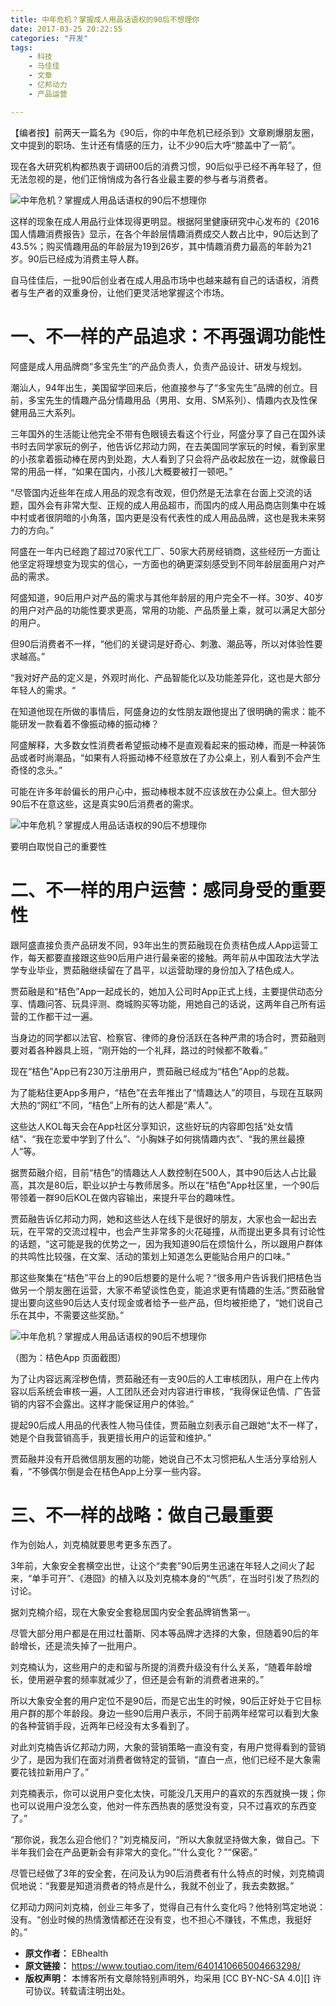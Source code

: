 ```yaml
---
title: 中年危机？掌握成人用品话语权的90后不想理你
date: 2017-03-25 20:22:55
categories: "开发"
tags:
	- 科技
	- 马佳佳
	- 文章
	- 亿邦动力
	- 产品运营

---
```


【编者按】前两天一篇名为《90后，你的中年危机已经杀到》文章刷爆朋友圈，文中提到的职场、生计还有情感的压力，让不少90后大呼“膝盖中了一箭”。

现在各大研究机构都热衷于调研00后的消费习惯，90后似乎已经不再年轻了，但无法忽视的是，他们正悄悄成为各行各业最主要的参与者与消费者。

![中年危机？掌握成人用品话语权的90后不想理你][90]

这样的现象在成人用品行业体现得更明显。根据阿里健康研究中心发布的《2016国人情趣消费报告》显示，在各个年龄层情趣消费成交人数占比中，90后达到了43.5%；购买情趣用品的年龄层为19到26岁，其中情趣消费力最高的年龄为21岁。90后已经成为消费主导人群。

自马佳佳后，一批90后创业者在成人用品市场中也越来越有自己的话语权，消费者与生产者的双重身份，让他们更灵活地掌握这个市场。

# 一、不一样的产品追求：不再强调功能性 #

阿盛是成人用品牌商“多宝先生”的产品负责人，负责产品设计、研发与规划。

潮汕人，94年出生，美国留学回来后，他直接参与了“多宝先生”品牌的创立。目前，多宝先生的情趣产品分情趣用品（男用、女用、SM系列）、情趣内衣及性保健用品三大系列。

三年国外的生活能让他完全不带有色眼镜去看这个行业，阿盛分享了自己在国外读书时去同学家玩的例子，他告诉亿邦动力网，在去美国同学家玩的时候，看到家里的小孩拿着振动棒在房内到处跑，大人看到了只会将产品收起放在一边，就像最日常的用品一样，“如果在国内，小孩儿大概要被打一顿吧。”

“尽管国内近些年在成人用品的观念有改观，但仍然是无法拿在台面上交流的话题，国外会有非常大型、正规的成人用品超市，而国内的成人用品商店则集中在城中村或者很阴暗的小角落，国内更是没有代表性的成人用品品牌，这也是我未来努力的方向。”

阿盛在一年内已经跑了超过70家代工厂、50家大药房经销商，这些经历一方面让他坚定将理想变为现实的信心，一方面也的确更深刻感受到不同年龄层面用户对产品的需求。

阿盛知道，90后用户对产品的需求与其他年龄层的用户完全不一样。30岁、40岁的用户对产品的功能性要求更高，常用的功能、产品质量上乘，就可以满足大部分的用户。

但90后消费者不一样，“他们的关键词是好奇心、刺激、潮品等，所以对体验性要求越高。”

“我对好产品的定义是，外观时尚化、产品智能化以及功能差异化，这也是大部分年轻人的需求。“

在知道他现在所做的事情后，阿盛身边的女性朋友跟他提出了很明确的需求：能不能研发一款看着不像振动棒的振动棒？

阿盛解释，大多数女性消费者希望振动棒不是直观看起来的振动棒，而是一种装饰品或者时尚潮品，“如果有人将振动棒不经意放在了办公桌上，别人看到不会产生奇怪的念头。”

可能在许多年龄偏长的用户心中，振动棒根本就不应该放在办公桌上。但大部分90后不在意这些，这是真实90后消费者的需求。

![中年危机？掌握成人用品话语权的90后不想理你][90 1]

要明白取悦自己的重要性

# 二、不一样的用户运营：感同身受的重要性 #

跟阿盛直接负责产品研发不同，93年出生的贾茹融现在负责桔色成人App运营工作，每天都要直接跟这些90后用户进行最亲密的接触。两年前从中国政法大学法学专业毕业，贾茹融继续留在了昌平，以运营助理的身份加入了桔色成人。

贾茹融是和“桔色”App一起成长的，她加入公司时App正式上线，主要提供动态分享、情趣问答、玩具评测、商城购买等功能，用她自己的话说，这两年自己所有运营的工作都干过一遍。

当身边的同学都以法官、检察官、律师的身份活跃在各种严肃的场合时，贾茹融则要对着各种器具上班，“刚开始的一个礼拜，路过的时候都不敢看。”

现在“桔色”App已有230万注册用户，贾茹融已经成为“桔色”App的总裁。

为了能粘住更App多用户，“桔色”在去年推出了“情趣达人”的项目，与现在互联网大热的“网红”不同，“桔色”上所有的达人都是“素人”。

这些达人KOL每天会在App社区分享知识，这些好玩的内容即包括“处女情结”、“我在恋爱中学到了什么”、“小胸妹子如何挑情趣内衣”、“我的黑丝最撩人”等。

据贾茹融介绍，目前“桔色”的情趣达人人数控制在500人，其中90后达人占比最高，其次是80后，职业以护士与教师居多。所以在“桔色”App社区里，一个90后带领着一群90后KOL在做内容输出，来提升平台的趣味性。

贾茹融告诉亿邦动力网，她和这些达人在线下是很好的朋友，大家也会一起出去玩，在平常的交流过程中，也会产生非常多的火花碰撞，从而提出更多具有讨论性的话题，“这可能是我的优势之一，因为我知道90后在烦恼什么，所以跟用户群体的共鸣性比较强，在文案、活动的策划上知道怎么更能贴合用户的口味。”

那这些聚集在“桔色”平台上的90后想要的是什么呢？“很多用户告诉我们把桔色当做另一个朋友圈在运营，大家不希望谈性色变，能追求更有情趣的生活。”贾茹融曾提出要向这些90后达人支付现金或者给予一些产品，但均被拒绝了，“她们说自己乐在其中，不需要这些奖励。”

![中年危机？掌握成人用品话语权的90后不想理你][90 2]

（图为：桔色App 页面截图）

为了让内容远离淫秽色情，贾茹融还有一支90后的人工审核团队，用户在上传内容以后系统会审核一遍，人工团队还会对内容进行审核，“我得保证色情、广告营销的内容不会露出。这样才能保证用户的体验。”

提起90后成人用品的代表性人物马佳佳，贾茹融立刻表示自己跟她“太不一样了，她是个自我营销高手，我更擅长用户的运营和维护。”

贾茹融并没有开启微信朋友圈的功能，她说自己不太习惯把私人生活分享给别人看，“不够偶尔倒是会在桔色App上分享一些内容。

# 三、不一样的战略：做自己最重要 #

作为创始人，刘克楠就要思考更多东西了。

3年前，大象安全套横空出世，让这个“卖套”90后男生迅速在年轻人之间火了起来，“单手可开”、《港囧》的植入以及刘克楠本身的“气质”，在当时引发了热烈的讨论。

据刘克楠介绍，现在大象安全套稳居国内安全套品牌销售第一。

尽管大部分用户都是在用过杜蕾斯、冈本等品牌才选择的大象，但随着90后的年龄增长，还是流失掉了一批用户。

刘克楠认为，这些用户的走和留与所提的消费升级没有什么关系，“随着年龄增长，使用避孕套的频率就减少了，但还是会有新的消费者进来的。”

所以大象安全套的用户定位不是90后，而是它出生的时候，90后正好处于它目标用户群的那个年龄段。身边一些90后用户表示，不同于前两年经常可以看到大象的各种营销手段，近两年已经没有太多看到了。

对此刘克楠告诉亿邦动力网，大象的营销策略一直没有变，有用户觉得看到的营销少了，是因为我们在面对消费者做特定的营销，“直白一点，他们已经不是大象需要花钱拉新用户了。”

刘克楠表示，你可以说用户变化太快，可能没几天用户的喜欢的东西就换一拨；你也可以说用户没怎么变，他对一件东西热衷的感觉没有变，只不过喜欢的东西变了。”

“那你说，我怎么迎合他们？”刘克楠反问，“所以大象就坚持做大象，做自己。下半年我们会在产品更新会有非常大的变化。”“什么变化？”“保密。”

尽管已经做了3年的安全套，在问及认为90后消费者有什么特点的时候，刘克楠调侃地说：“我要是知道消费者的特点是什么，我就不创业了，我去卖数据。”

亿邦动力网问刘克楠，创业三年多了，觉得自己有什么变化吗？他特别笃定地说：没有。“创业时候的热情激情都还在没有变，也不担心不赚钱，不焦虑，我挺好的。”


[90]: static/resources/crawler/6NZ6-JMJQ-3UIF.jpg
[90 1]: static/resources/crawler/YYAR-E3RJ-IJYY.jpg
[90 2]: static/resources/crawler/36BQ-ZJBA-NIUB.jpg
 *  **原文作者：** EBhealth
 *  **原文链接：** https://www.toutiao.com/item/6401410665004663298/
 *  **版权声明：** 本博客所有文章除特别声明外，均采用 [CC BY-NC-SA 4.0][] 许可协议。转载请注明出处。
